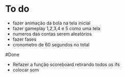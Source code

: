 #  To do
- fazer animação da bola na tela inicial
- fazer gameplay 1,2,3,4 e 5 como uma tela
- numeros das contas serem aleatórios
- fazer fases
- cronometro de 60 segundos no total

#Done
- Refazer a função scoreboard retirando todos os ifs
- colocar som
